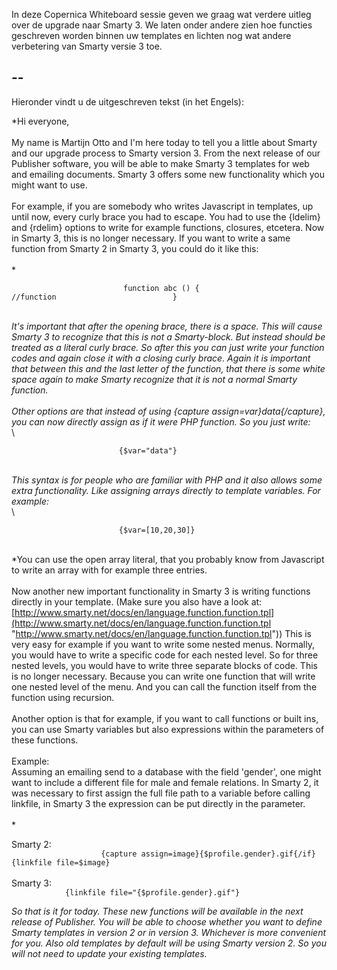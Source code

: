 In deze Copernica Whiteboard sessie geven we graag wat verdere uitleg
over de upgrade naar Smarty 3. We laten onder andere zien hoe functies
geschreven worden binnen uw templates en lichten nog wat andere
verbetering van Smarty versie 3 toe.

  --
  --

Hieronder vindt u de uitgeschreven tekst (in het Engels):

*Hi everyone, \
\
 My name is Martijn Otto and I'm here today to tell you a little about
Smarty and our upgrade process to Smarty version 3. From the next
release of our Publisher software, you will be able to make Smarty 3
templates for web and emailing documents. Smarty 3 offers some new
functionality which you might want to use.\
\
 For example, if you are somebody who writes Javascript in templates, up
until now, every curly brace you had to escape. You had to use the
{ldelim} and {rdelim} options to write for example functions, closures,
etcetera. Now in Smarty 3, this is no longer necessary. If you want to
write a same function from Smarty 2 in Smarty 3, you could do it like
this:\
\
*

`                         function abc () {                          //function                          }`

\
 *It's important that after the opening brace, there is a space. This
will cause Smarty 3 to recognize that this is not a Smarty-block. But
instead should be treated as a literal curly brace. So after this you
can just write your function codes and again close it with a closing
curly brace. Again it is important that between this and the last letter
of the function, that there is some white space again to make Smarty
recognize that it is not a normal Smarty function.\
\
 Other options are that instead of using {capture
assign=var}data{/capture}, you can now directly assign as if it were PHP
function. So you just write:* \
 \

`                         {$var="data"}                     `

\
 *This syntax is for people who are familiar with PHP and it also allows
some extra functionality. Like assigning arrays directly to template
variables. For example:* \
 \

`                         {$var=[10,20,30]}                     `

\
 *You can use the open array literal, that you probably know from
Javascript to write an array with for example three entries.\
\
 Now another new important functionality in Smarty 3 is writing
functions directly in your template. (Make sure you also have a look at:
[http://www.smarty.net/docs/en/language.function.function.tpl](http://www.smarty.net/docs/en/language.function.function.tpl "http://www.smarty.net/docs/en/language.function.function.tpl"))
This is very easy for example if you want to write some nested menus.
Normally, you would have to write a specific code for each nested level.
So for three nested levels, you would have to write three separate
blocks of code. This is no longer necessary. Because you can write one
function that will write one nested level of the menu. And you can call
the function itself from the function using recursion.\
\
 Another option is that for example, if you want to call functions or
built ins, you can use Smarty variables but also expressions within the
parameters of these functions.\
\
 Example:\
 Assuming an emailing send to a database with the field 'gender', one
might want to include a different file for male and female relations. In
Smarty 2, it was necessary to first assign the full file path to a
variable before calling linkfile, in Smarty 3 the expression can be put
directly in the parameter.\
\
*

Smarty 2:\
`                     {capture assign=image}{$profile.gender}.gif{/if}                     {linkfile file=$image}               `
\
\
 Smarty 3:\
`             {linkfile file="{$profile.gender}.gif"}             `

*So that is it for today. These new functions will be available in the
next release of Publisher. You will be able to choose whether you want
to define Smarty templates in version 2 or in version 3. Whichever is
more convenient for you. Also old templates by default will be using
Smarty version 2. So you will not need to update your existing
templates.*
